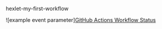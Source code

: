 hexlet-my-first-workflow

![example event parameter][GitHub Actions Workflow Status](https://img.shields.io/github/actions/workflow/status/actions/toolkit/unit-tests.yml)

